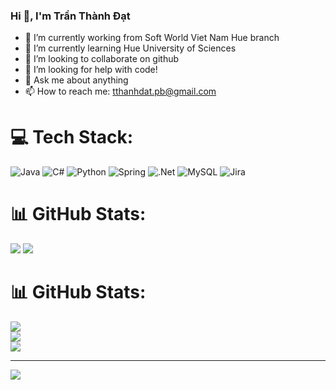 ### Hi 👋, I'm Trần Thành Đạt
  
- 🔭 I’m currently working from Soft World Viet Nam Hue branch
- 🌱 I’m currently learning Hue University of Sciences
- 👯 I’m looking to collaborate on github
- 🤔 I’m looking for help with code!
- 💬 Ask me about anything
- 📫 How to reach me: tthanhdat.pb@gmail.com
# 💻 Tech Stack:
![Java](https://img.shields.io/badge/java-%23ED8B00.svg?style=for-the-badge&logo=openjdk&logoColor=white) ![C#](https://img.shields.io/badge/c%23-%23239120.svg?style=for-the-badge&logo=csharp&logoColor=white) ![Python](https://img.shields.io/badge/python-3670A0?style=for-the-badge&logo=python&logoColor=ffdd54) ![Spring](https://img.shields.io/badge/spring-%236DB33F.svg?style=for-the-badge&logo=spring&logoColor=white) ![.Net](https://img.shields.io/badge/.NET-5C2D91?style=for-the-badge&logo=.net&logoColor=white) ![MySQL](https://img.shields.io/badge/mysql-4479A1.svg?style=for-the-badge&logo=mysql&logoColor=white) ![Jira](https://img.shields.io/badge/jira-%230A0FFF.svg?style=for-the-badge&logo=jira&logoColor=white)
# 📊 GitHub Stats:
![](https://github-readme-streak-stats.herokuapp.com/?user=thanhdatpb&theme=dark&hide_border=false)
![](https://github-readme-stats.vercel.app/api/top-langs/?username=thanhdatpb&theme=dark&hide_border=false&include_all_commits=false&count_private=false&layout=compact)




# 📊 GitHub Stats:
![](https://github-readme-stats.vercel.app/api?username=thanhdatpb&theme=dark&hide_border=false&include_all_commits=false&count_private=false)<br/>
![](https://github-readme-streak-stats.herokuapp.com/?user=thanhdatpb&theme=dark&hide_border=false)<br/>
![](https://github-readme-stats.vercel.app/api/top-langs/?username=thanhdatpb&theme=dark&hide_border=false&include_all_commits=false&count_private=false&layout=compact)

---
[![](https://visitcount.itsvg.in/api?id=thanhdatpb&icon=0&color=0)](https://visitcount.itsvg.in)

<!-- Proudly created with GPRM ( https://gprm.itsvg.in ) -->

